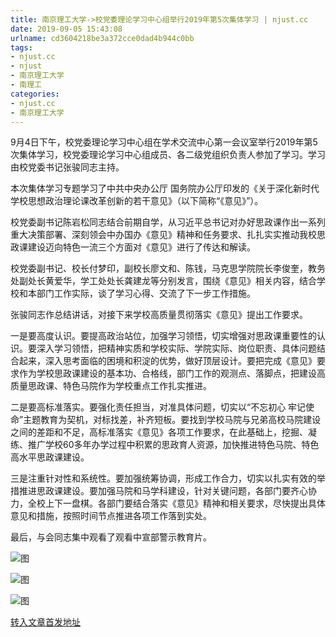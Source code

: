 ```yaml
---
title: 南京理工大学->校党委理论学习中心组举行2019年第5次集体学习 | njust.cc
date: 2019-09-05 15:43:08
urlname: cd3604218be3a372cce0dad4b944c0bb
tags: 
- njust.cc
- njust
- 南京理工大学
- 南理工
categories:
- njust.cc
- 南京理工大学
---
```



9月4日下午，校党委理论学习中心组在学术交流中心第一会议室举行2019年第5次集体学习，校党委理论学习中心组成员、各二级党组织负责人参加了学习。学习由校党委书记张骏同志主持。

本次集体学习专题学习了中共中央办公厅 国务院办公厅印发的《关于深化新时代学校思想政治理论课改革创新的若干意见》（以下简称“《意见》”）。

校党委副书记陈岩松同志结合前期自学，从习近平总书记对办好思政课作出一系列重大决策部署、深刻领会中办国办《意见》精神和任务要求、扎扎实实推动我校思政课建设迈向特色一流三个方面对《意见》进行了传达和解读。

校党委副书记、校长付梦印，副校长廖文和、陈钱，马克思学院院长李俊奎，教务处副处长黄爱华，学工处处长龚建龙等分别发言，围绕《意见》相关内容，结合学校和本部门工作实际，谈了学习心得、交流了下一步工作措施。

张骏同志作总结讲话，对接下来学校高质量贯彻落实《意见》提出工作要求。

一是要高度认识。要提高政治站位，加强学习领悟，切实增强对思政课重要性的认识。要深入学习领悟，把精神实质和学校实际、学院实际、岗位职责、具体问题结合起来，深入思考面临的困境和积淀的优势，做好顶层设计。要把完成《意见》要求作为学校思政课建设的基本功、合格线，部门工作的观测点、落脚点，把建设高质量思政课、特色马院作为学校重点工作扎实推进。

二是要高标准落实。要强化责任担当，对准具体问题，切实以“不忘初心 牢记使命”主题教育为契机，对标找差，补齐短板。要找到学校马院与兄弟高校马院建设之间的差距和不足，高标准落实《意见》各项工作要求，在此基础上，挖掘、凝练、推广学校60多年办学过程中积累的思政育人资源，加快推进特色马院、特色高水平思政课建设。

三是注重针对性和系统性。要加强统筹协调，形成工作合力，切实以扎实有效的举措推进思政课建设。要加强马院和马学科建设，针对关键问题，各部门要齐心协力，全校上下一盘棋。各部门要结合落实《意见》精神和相关要求，尽快提出具体意见和措施，按照时间节点推进各项工作落到实处。

最后，与会同志集中观看了观看中宣部警示教育片。



![图](http://zs.njust.edu.cn/_upload/article/images/da/c6/6d3ff7e74effb03370adc48ef683/93bc5708-76c3-4777-ab51-709540f18bee.jpg)

![图](http://zs.njust.edu.cn/_upload/article/images/da/c6/6d3ff7e74effb03370adc48ef683/559c2afc-2eaa-495f-8ef9-70df96d75b0a.jpg)

![图](http://zs.njust.edu.cn/_upload/article/images/da/c6/6d3ff7e74effb03370adc48ef683/71666191-d2dc-4b9e-a171-061574358c5d.jpg)

[转入文章首发地址](http://zs.njust.edu.cn/29/83/c4621a207235/page.htm)